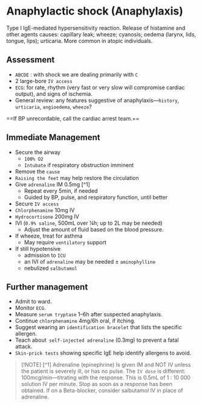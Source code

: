 # Anaphylactic shock (Anaphylaxis)

Type I IgE-mediated hypersensitivity reaction. Release of histamine and other agents
causes: capillary leak; wheeze; cyanosis; oedema (larynx, lids, tongue, lips); urticaria.
More common in atopic individuals.

## Assessment 

- `ABCDE` : with shock we are dealing primarily with `C`
- 2 large-bore `IV access`
- `ECG`: for rate, rhythm (very fast or very slow will compromise cardiac output), and signs of ischemia.
- General review: any features suggestive of anaphylaxis—`history`, `urticaria`, `angioedema`, `wheeze`?

==If BP unrecordable, call the cardiac arrest team.==


## Immediate Management

- Secure the airway 
	- `100% O2`
	- `Intubate` if respiratory obstruction imminent
- Remove the `cause`
- `Raising the feet` may help restore the circulation
- Give `adrenaline` IM 0.5mg [^1]
	- Repeat every 5min, if needed
	- Guided by BP, pulse, and respiratory function, until better
- Secure `IV access`
- `Chlorphenamine` 10mg IV
- `Hydrocortisone` 200mg IV
- IVI (`0.9% saline`, 500mL over ¼h; up to 2L may be needed)
	- Adjust the amount of fluid based on the blood pressure.
- If wheeze, treat for asthma
	- May require `ventilatory` support
- If still hypotensive
	- admission to `ICU`
	- an IVI of `adrenaline` may be needed ± `aminophylline`
	- nebulized `salbutamol`

## Further management

- Admit to ward.
- Monitor `ECG`.
- Measure `serum tryptase` 1–6h after suspected anaphylaxis.
- Continue `chlorphenamine` 4mg/6h oral, if itching.
- Suggest wearing an `identification bracelet` that lists the specific allergen.
- Teach about` self-injected adrenaline` (0.3mg) to prevent a fatal attack.
- `Skin-prick tests` showing specific IgE help identify allergens to avoid.


> [!NOTE] [^1] Adrenaline (epinephrine)
> Is given IM and NOT IV unless the patient is severely ill, or has no pulse.
> The `IV dose` is different: 100mcg/min—titrating with the response.
>This is 0.5mL of 1 : 10 000 solution IV per minute.
>Stop as soon as a response has been obtained.
>If on a Beta-blocker, consider salbutamol IV in place of adrenaline.
